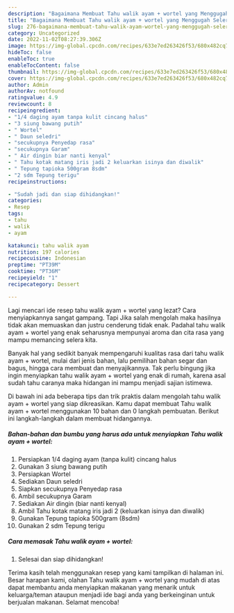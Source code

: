 ```yaml
---
description: "Bagaimana Membuat Tahu walik ayam + wortel yang Menggugah Selera"
title: "Bagaimana Membuat Tahu walik ayam + wortel yang Menggugah Selera"
slug: 276-bagaimana-membuat-tahu-walik-ayam-wortel-yang-menggugah-selera
category: Uncategorized
date: 2022-11-02T08:27:39.306Z
image: https://img-global.cpcdn.com/recipes/633e7ed263426f53/680x482cq70/tahu-walik-ayam-wortel-foto-resep-utama.jpg
hideToc: false
enableToc: true
enableTocContent: false
thumbnail: https://img-global.cpcdn.com/recipes/633e7ed263426f53/680x482cq70/tahu-walik-ayam-wortel-foto-resep-utama.jpg
cover: https://img-global.cpcdn.com/recipes/633e7ed263426f53/680x482cq70/tahu-walik-ayam-wortel-foto-resep-utama.jpg
author: Admin
authorAv: notfound
ratingvalue: 4.9
reviewcount: 8
recipeingredient:
- "1/4 daging ayam tanpa kulit cincang halus"
- "3 siung bawang putih"
- " Wortel"
- " Daun seledri"
- "secukupnya Penyedap rasa"
- "secukupnya Garam"
- " Air dingin biar nanti kenyal"
- " Tahu kotak matang iris jadi 2 keluarkan isinya dan diwalik"
- " Tepung tapioka 500gram 8sdm"
- "2 sdm Tepung terigu"
recipeinstructions:

- "Sudah jadi dan siap dihidangkan!"
categories:
- Resep
tags:
- tahu
- walik
- ayam

katakunci: tahu walik ayam 
nutrition: 197 calories
recipecuisine: Indonesian
preptime: "PT39M"
cooktime: "PT36M"
recipeyield: "1"
recipecategory: Dessert

---
```



Lagi mencari ide resep tahu walik ayam + wortel yang lezat? Cara menyiapkannya sangat gampang. Tapi Jika salah mengolah maka hasilnya tidak akan memuaskan dan justru cenderung tidak enak. Padahal tahu walik ayam + wortel yang enak seharusnya mempunyai aroma dan cita rasa yang mampu memancing selera kita.


Banyak hal yang sedikit banyak mempengaruhi kualitas rasa dari tahu walik ayam + wortel, mulai dari jenis bahan, lalu pemilihan bahan segar dan bagus, hingga cara membuat dan menyajikannya. Tak perlu bingung jika ingin menyiapkan tahu walik ayam + wortel yang enak di rumah, karena asal sudah tahu caranya maka hidangan ini mampu menjadi sajian istimewa.




Di bawah ini ada beberapa tips dan trik praktis dalam mengolah tahu walik ayam + wortel yang siap dikreasikan. Kamu dapat membuat Tahu walik ayam + wortel menggunakan 10 bahan dan 0 langkah pembuatan. Berikut ini langkah-langkah dalam membuat hidangannya.

<!--inarticleads1-->

##### Bahan-bahan dan bumbu yang harus ada untuk menyiapkan Tahu walik ayam + wortel:

1. Persiapkan 1/4 daging ayam (tanpa kulit) cincang halus
1. Gunakan 3 siung bawang putih
1. Persiapkan  Wortel
1. Sediakan  Daun seledri
1. Siapkan secukupnya Penyedap rasa
1. Ambil secukupnya Garam
1. Sediakan  Air dingin (biar nanti kenyal)
1. Ambil  Tahu kotak matang iris jadi 2 (keluarkan isinya dan diwalik)
1. Gunakan  Tepung tapioka 500gram (8sdm)
1. Gunakan 2 sdm Tepung terigu




<!--inarticleads2-->

##### Cara memasak Tahu walik ayam + wortel:


1. Selesai dan siap dihidangkan!



Terima kasih telah menggunakan resep yang kami tampilkan di halaman ini. Besar harapan kami, olahan Tahu walik ayam + wortel yang mudah di atas dapat membantu anda menyiapkan makanan yang menarik untuk keluarga/teman ataupun menjadi ide bagi anda yang berkeinginan untuk berjualan makanan. Selamat mencoba!
